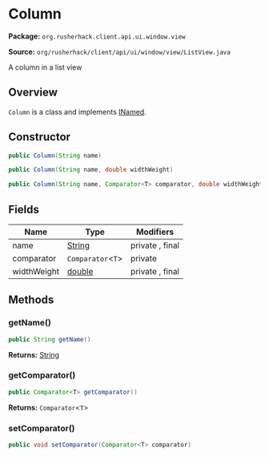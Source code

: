 # Column

**Package:** `org.rusherhack.client.api.ui.window.view`

**Source:** `org/rusherhack/client/api/ui/window/view/ListView.java`

A column in a list view

## Overview

`Column` is a class and implements [INamed](/core/interfaces/INamed.md).

## Constructor

```java
public Column(String name)
```

```java
public Column(String name, double widthWeight)
```

```java
public Column(String name, Comparator<T> comparator, double widthWeight)
```

## Fields

| Name | Type | Modifiers |
|------|------|----------|
| name | [String](https://docs.oracle.com/en/java/javase/21/docs/api/java.base/java/lang/String.html) | private , final |
| comparator | `Comparator`<`T`> | private |
| widthWeight | [double](https://docs.oracle.com/en/java/javase/21/docs/api/java.base/java/lang/Double.html) | private , final |


## Methods

### getName()

```java
public String getName()
```

**Returns:** [String](https://docs.oracle.com/en/java/javase/21/docs/api/java.base/java/lang/String.html)

### getComparator()

```java
public Comparator<T> getComparator()
```

**Returns:** `Comparator`<`T`>

### setComparator()

```java
public void setComparator(Comparator<T> comparator)
```

